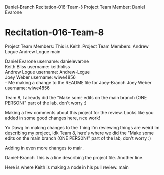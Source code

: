 Daniel-Branch
 Recitation-016-Team-8
Project Team Member:
Daniel Evarone

# Recitation-016-Team-8
Project Team Members:
This is Keith.
Project Team Members: Andrew Logue
Andrew Logue
main

Daniel Evarone  username: danielevarone <br/>
Keith Bliss     username: keithbliss <br/>
Andrew Logue    username: Andrew-Logue <br/>
Joey Weber      username: wiwe4856 <br/> - Me making a change to the README file for Joey-Branch
Joey Weber      username: wiwe4856 <br/>

Team 8, I already did the "Make some edits on the main branch (ONE PERSON)" part of the lab, don't worry :) 

Making a few comments about this project for the review.
Looks like you added in some good changes here, nice work!

Yo Dawg Im making changes to the Thing I'm reviewing things are weird
Im describing my project, idk
Team 8, here's where we did the "Make some edits on the main branch (ONE PERSON)" part of the lab, don't worry :) 

Adding in even more changes to main.

Daniel-Branch
This is a line describing the project file.
Another line.

Here is where Keith is making a node in his pull review.
main
